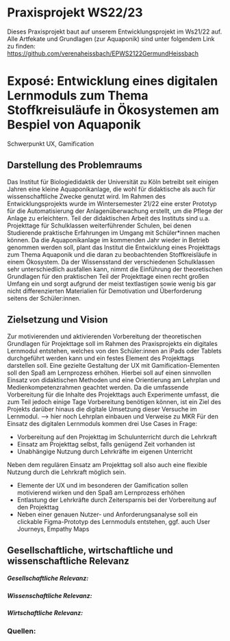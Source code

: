 # Praxisprojekt WS22/23
Dieses Praxisprojekt baut auf unserem Entwicklungsprojekt im Ws21/22 auf. Alle Artfekate und Grundlagen (zur Aquaponik) sind unter folgendem Link zu finden: https://github.com/verenaheissbach/EPWS2122GermundHeissbach

# Exposé: Entwicklung eines digitalen Lernmoduls zum Thema Stoffkreisuläufe in Ökosystemen am Bespiel von Aquaponik

Schwerpunkt UX, Gamification

## Darstellung des Problemraums

Das Institut für Biologiedidaktik der Universität zu Köln betreibt seit einigen Jahren eine kleine Aquaponikanlage, die wohl für didaktische als auch für wissenschaftliche Zwecke genutzt wird. Im Rahmen des Entwicklungsprojekts wurde im Wintersemester 21/22 eine erster Prototyp für die Automatisierung der Anlagenüberwachung erstellt, um die Pflege der Anlage zu erleichtern.
Teil der didaktischen Arbeit des Instituts sind u.a. Projekttage für Schulklassen weiterführender Schulen, bei denen Studierende praktische Erfahrungen im Umgang mit Schüler*innen machen können. Da die Aquaponikanlage im kommenden Jahr wieder in Betrieb genommen werden soll, plant das Institut die Entwicklung eines Projekttags zum Thema Aquaponik und die daran zu beobachtenden Stoffkreisläufe in einem Ökosystem. Da der Wissensstand der verschiedenen Schulklassen sehr unterschiedlich ausfallen kann, nimmt die Einführung der theoretischen Grundlagen für den praktischen Teil der Projekttage einen recht großen Umfang ein und sorgt aufgrund der meist textlastigen sowie wenig bis gar nicht differenzierten Materialien für Demotivation und Überforderung seitens der Schüler:innen.

## Zielsetzung und Vision

Zur motivierenden und aktivierenden Vorbereitung der theoretischen Grundlagen für Projekttage soll im Rahmen des Praxisprojekts ein digitales Lernmodul entstehen, welches von den Schüler:innen an iPads oder Tablets durchgeführt werden kann und ein festes Element des Projekttags darstellen soll. Eine gezielte Gestaltung der UX mit Gamification-Elementen soll den Spaß am Lernprozess erhöhen. Hierbei soll auf einen sinnvollen Einsatz von didaktischen Methoden und eine Orientierung am Lehrplan und Medienkompetenzrahmen geachtet werden. Da die umfassende Vorbereitung für die Inhalte des Projekttags auch Experimente umfasst, die zum Teil jedoch einige Tage Vorbereitung benötigen können, ist ein Ziel des Projekts darüber hinaus die digitale Umsetzung dieser Versuche im Lernmodul. —> hier noch Lehrplan einbauen und Verweise zu MKR
Für den Einsatz des digitalen Lernmoduls kommen drei Use Cases in Frage:

-	Vorbereitung auf den Projekttag im Schulunterricht durch die Lehrkraft
-	Einsatz am Projekttag selbst, falls genügend Zeit vorhanden ist
-	Unabhängige Nutzung durch Lehrkräfte im eigenen Unterricht

Neben dem regulären Einsatz am Projekttag soll also auch eine flexible Nutzung durch die Lehrkraft möglich sein.

-	Elemente der UX und im besonderen der Gamification sollen motivierend wirken und den Spaß am Lernprozess erhöhen
-	Entlastung der Lehrkräfte durch Zeitersparnis bei der Vorbereitung auf den Projekttag
-	Neben einer genauen Nutzer- und Anforderungsanalyse soll ein clickable Figma-Prototyp des Lernmoduls entstehen, ggf. auch User Journeys, Empathy Maps


## Gesellschaftliche, wirtschaftliche und wissenschaftliche Relevanz

##### Gesellschaftliche Relevanz: 
##### Wissenschaftliche Relevanz:
##### Wirtschaftliche Relevanz:

### Quellen:
